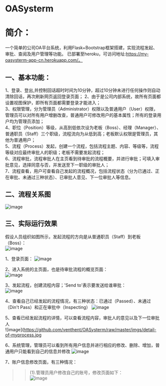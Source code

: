 # OASysterm
# 简介：  
一个简单的公司OA平台系统，利用Flask+Bootstrap框架搭建，实现流程发起、审批、查阅及用户管理等功能。 已部署至heroku，可访问地址:https://my-oasysterm-app-cn.herokuapp.com/。


## 一、基本功能：  

1、登录、登出,并控制回话超时时间为10分钟，超过10分钟未进行任何操作则自动清除回话，再次刷新网页返回登录页面；
2、由于是公司内部系统，故所有页面都设置视图保护，即所有页面都需要登录才能进入；  
3、权限管理，分为管理员（Administrator）权限以及普通用户（User）权限，管理员可以对所有用户增删改查，普通用户可修改用户的基本属性；所有的登录用户均为管理员添加；    
4、职位（Position）等级，从高到低依次设为老板（Boss）、经理（Manager）、普通职员（Staff）三个职级，流程流向为从低到高；老板默认权限是管理员，其他为普通用户；  
5、流程（Process）发起，创建一个流程，包括流程主题、内容、等级等，流程等级对应最终审批人的职级；老板不需要发起流程；  
6、流程审批，流程审批人在主页看到待审批的流程概要，并进行审批；可填入审批意见，选择同意与否，并发送至下一职级的审批人；  
7、流程查看，用户可查看自己发起的流程概况，包括流程状态（分为已通过、正在审批、未通过三种状态）、已审批人意见、下一位审批人等信息。   

## 二、流程关系图  
![image](https://github.com/venthent/OASysterm/raw/master/imgs/OA流程图.jpg)

## 三、实际运行效果
假设人员组织如图所示，发起流程的方向是从普通职员（Staff）到老板（Boss）：  
![image](https://github.com/venthent/OASysterm/raw/master/imgs/人员组织图.jpg)


1、登录页面：
![image](https://github.com/venthent/OASysterm/raw/master/imgs/login-page.jpg)  







2、进入系统的主页面，也是待审批流程的概览页面：  
![image](https://github.com/venthent/OASysterm/raw/master/imgs/index-page.jpg)  



3、发起流程，创建流程内容；'Send to'表示要发送给谁审批：  
![image](https://github.com/venthent/OASysterm/raw/master/imgs/start-process.jpg)  


4、查看自己已经发起的流程情况，有三种状态：已通过（Passed）、未通过（Din't Pass）和正在审批中（Inspecting）
![image](https://github.com/venthent/OASysterm/raw/master/imgs/process-list.jpg)  



5、查看已经发起流程的详情，可以查看流程内容，审批人的意见以及下一位审批人   
![image](https://github.com/venthent/OASysterm/raw/master/imgs/detail-of-myprocess.jpg


6、系统管理，管理员可以看到所有用户信息并进行相应的修改、删除、增加，普通用户只能看到自己的信息并修改
![image](https://github.com/venthent/OASysterm/raw/master/imgs/account-manage-page.jpg)    



7、账户信息修改页面，有三种情况：
>
>>(1).管理员用户修改自己的账号，修改页面如下：  
>>![image](https://github.com/venthent/OASysterm/raw/master/imgs/edit-account-page.jpg)  


